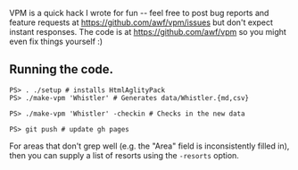 VPM is a quick hack I wrote for fun -- feel free to post bug reports and feature 
requests at <https://github.com/awf/vpm/issues> but don't expect instant responses.
The code is at <https://github.com/awf/vpm> so you might even fix things yourself :)

## Running the code.

```
PS> . ./setup # installs HtmlAglityPack
PS> ./make-vpm 'Whistler' # Generates data/Whistler.{md,csv}

PS> ./make-vpm 'Whistler' -checkin # Checks in the new data

PS> git push # update gh pages
```
For areas that don't grep well (e.g. the "Area" field is inconsistently filled in), then you can supply a list of resorts using the `-resorts` option.
